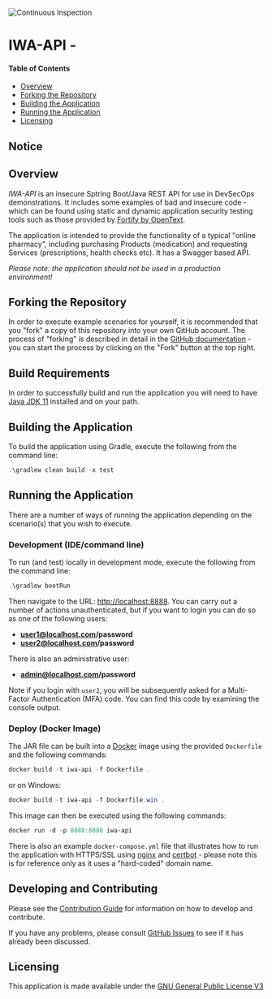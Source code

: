 ![Continuous Inspection](https://github.com/fortify-presales/IWA-API/workflows/fod/badge.svg)

# IWA-API - 

#### Table of Contents

*   [Overview](#overview)
*   [Forking the Repository](#forking-the-repository)
*   [Building the Application](#building-the-application)
*   [Running the Application](#running-the-application)
*   [Licensing](#licensing)

## Notice

## Overview

_IWA-API_ is an insecure Sptring Boot/Java REST API for use in DevSecOps demonstrations.
It includes some examples of bad and insecure code - which can be found using static and dynamic application
security testing tools such as those provided by [Fortify by OpenText](https://www.microfocus.com/en-us/cyberres/application-security).

The application is intended to provide the functionality of a typical "online pharmacy", including purchasing Products (medication)
and requesting Services (prescriptions, health checks etc). It has a Swagger based API.

*Please note: the application should not be used in a production environment!*

## Forking the Repository

In order to execute example scenarios for yourself, it is recommended that you "fork" a copy of this repository into
your own GitHub account. The process of "forking" is described in detail in the [GitHub documentation](https://docs.github.com/en/github/getting-started-with-github/fork-a-repo) - you can start the process by clicking on the "Fork" button at the top right.

## Build Requirements

In order to successfully build and run the application you will need to have [Java JDK 11](https://openjdk.org/projects/jdk/11) 
installed and on your path.

## Building the Application

To build the application using Gradle, execute the following from the command line:

```PowerShell
.\gradlew clean build -x test
```

## Running the Application

There are a number of ways of running the application depending on the scenario(s) that you wish to execute.

### Development (IDE/command line)

To run (and test) locally in development mode, execute the following from the command line:

```PowerShell
.\gradlew bootRun
```

Then navigate to the URL: [http://localhost:8888](http://localhost:8888). You can carry out a number of
actions unauthenticated, but if you want to login you can do so as one of the following users:

- **user1@localhost.com/password**
- **user2@localhost.com/password**
  
There is also an administrative user:

- **admin@localhost.com/password**

Note if you login with `user2`, you will be subsequently asked for a Multi-Factor Authentication (MFA) code. You
can find this code by examining the console output.

### Deploy (Docker Image)

The JAR file can be built into a [Docker](https://www.docker.com/) image using the provided `Dockerfile` and the
following commands:

```PowerShell
docker build -t iwa-api -f Dockerfile .
```

or on Windows:

```PowerShell
docker build -t iwa-api -f Dockerfile.win .
```

This image can then be executed using the following commands:

```PowerShell
docker run -d -p 8888:8888 iwa-api
```

There is also an example `docker-compose.yml` file that illustrates how to run the application with HTTPS/SSL using
[nginx](https://www.nginx.com/) and [certbot](https://certbot.eff.org/) - please note this is for reference only as it 
uses a "hard-coded" domain name.

## Developing and Contributing

Please see the [Contribution Guide](CONTRIBUTING.md) for information on how to develop and contribute.

If you have any problems, please consult [GitHub Issues](https://github.com/fortify-presales/IWAPharmacyDirect/issues) to see if it has already been discussed.

## Licensing

This application is made available under the [GNU General Public License V3](LICENSE)
